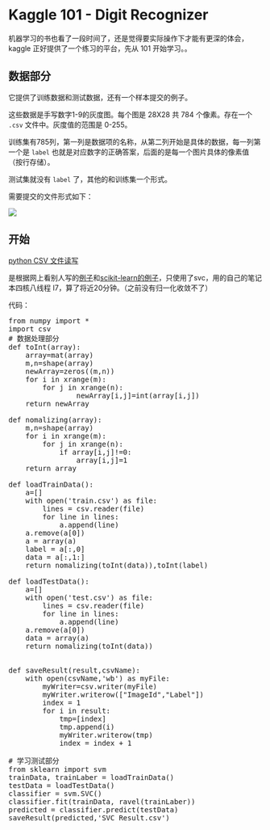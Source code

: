 # Kaggle 101 - Digit Recognizer
机器学习的书也看了一段时间了，还是觉得要实际操作下才能有更深的体会，kaggle 正好提供了一个练习的平台，先从 101 开始学习。。

## 数据部分
它提供了训练数据和测试数据，还有一个样本提交的例子。

这些数据是手写数字1-9的灰度图。每个图是 28X28 共 784 个像素。存在一个 `.csv` 文件中。灰度值的范围是 0-255。

训练集有785列，第一列是数据项的名称，从第二列开始是具体的数据，每一列第一个是 `label` 也就是对应数字的正确答案，后面的是每一个图片具体的像素值（按行存储）。

测试集就没有 `label` 了，其他的和训练集一个形式。

需要提交的文件形式如下：

![](http://i.imgur.com/OgXql96.png)

## 开始
[python CSV 文件读写](http://blog.csdn.net/gr47725812/article/details/51906814)

是根据网上看别人写的[例子](http://blog.csdn.net/u012162613/article/details/41978235)和[scikit-learn的例子](http://blog.csdn.net/gr47725812/article/details/51902493)，只使用了svc，用的自己的笔记本四核八线程 I7，算了将近20分钟。（之前没有归一化收敛不了）

代码：
<pre>
from numpy import *
import csv
# 数据处理部分
def toInt(array):  
    array=mat(array)  
    m,n=shape(array)  
    newArray=zeros((m,n))  
    for i in xrange(m):  
        for j in xrange(n):  
                newArray[i,j]=int(array[i,j])  
    return newArray  
    
def nomalizing(array):  
    m,n=shape(array)  
    for i in xrange(m):  
        for j in xrange(n):  
            if array[i,j]!=0:  
                array[i,j]=1  
    return array  
    
def loadTrainData():
    a=[]
    with open('train.csv') as file:
        lines = csv.reader(file)
        for line in lines:
            a.append(line)
    a.remove(a[0])
    a = array(a)
    label = a[:,0]
    data = a[:,1:]
    return nomalizing(toInt(data)),toInt(label)
    
def loadTestData():
    a=[]
    with open('test.csv') as file:
        lines = csv.reader(file)
        for line in lines:
            a.append(line)
    a.remove(a[0])
    data = array(a)
    return nomalizing(toInt(data))

    
def saveResult(result,csvName):  
    with open(csvName,'wb') as myFile:      
        myWriter=csv.writer(myFile)
        myWriter.writerow(["ImageId","Label"])
        index = 1
        for i in result:  
            tmp=[index]  
            tmp.append(i)  
            myWriter.writerow(tmp) 
            index = index + 1
            
# 学习测试部分
from sklearn import svm
trainData, trainLaber = loadTrainData()
testData = loadTestData()
classifier = svm.SVC()
classifier.fit(trainData, ravel(trainLaber))
predicted = classifier.predict(testData)
saveResult(predicted,'SVC_Result.csv') 
</pre>

